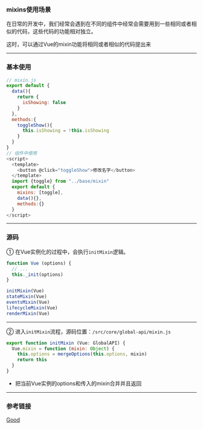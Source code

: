 ### mixins使用场景
在日常的开发中，我们经常会遇到在不同的组件中经常会需要用到一些相同或者相似的代码，这些代码的功能相对独立。

这时，可以通过Vue的mixin功能将相同或者相似的代码提出来

---

### 基本使用
```js
// mixin.js
export default {
  data(){
    return {
      isShowing: false
    }
  },
  methods:{
    toggleShow(){
      this.isShowing = !this.isShowing
    }
  }
}
// 组件中使用
<script>
  <template>
    <button @click="toggleShow">修改名字</button>
  </template>
  import {toggle} from "../base/mixin"
  export default {
    mixins: [toggle],
    data(){},
    methods:{}
  }
</script>
```

---

### 源码
① 在Vue实例化的过程中，会执行`initMixin`逻辑。
```js
function Vue (options) {
  // ...
  this._init(options)
}

initMixin(Vue)
stateMixin(Vue)
eventsMixin(Vue)
lifecycleMixin(Vue)
renderMixin(Vue)
```
---
② 进入`initMixin`流程，源码位置：`/src/core/global-api/mixin.js`

```js
export function initMixin (Vue: GlobalAPI) {
  Vue.mixin = function (mixin: Object) {
    this.options = mergeOptions(this.options, mixin)
    return this
  }
}
```
+ 把当前Vue实例的options和传入的mixin合并并且返回

---

### 参考链接
[Good](https://vue3js.cn/interview/vue/mixin.html#%E4%B8%89%E3%80%81%E6%BA%90%E7%A0%81%E5%88%86%E6%9E%90)